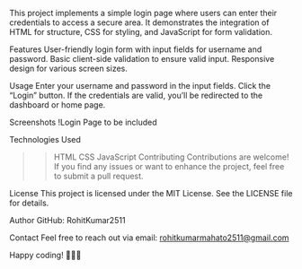 This project implements a simple login page where users can enter their credentials to access a secure area. It demonstrates the integration of HTML for structure, CSS for styling, and JavaScript for form validation.

Features
User-friendly login form with input fields for username and password.
Basic client-side validation to ensure valid input.
Responsive design for various screen sizes.

Usage
Enter your username and password in the input fields.
Click the “Login” button.
If the credentials are valid, you’ll be redirected to the dashboard or home page.

Screenshots
!Login Page 
to be included

Technologies Used
>> HTML
>> CSS
>> JavaScript
Contributing
Contributions are welcome! If you find any issues or want to enhance the project, feel free to submit a pull request.

License
This project is licensed under the MIT License. See the LICENSE file for details.

Author
GitHub: RohitKumar2511

Contact
Feel free to reach out via email:  rohitkumarmahato2511@gmail.com

Happy coding! 🚀👩‍💻
